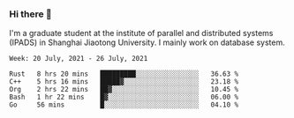 ### Hi there 👋

I'm a graduate student at the institute of parallel and distributed systems (IPADS) in Shanghai Jiaotong University. I mainly work on database system.

<!--START_SECTION:waka-->
```text
Week: 20 July, 2021 - 26 July, 2021

Rust   8 hrs 20 mins   █████████░░░░░░░░░░░░░░░░   36.63 % 
C++    5 hrs 16 mins   █████▓░░░░░░░░░░░░░░░░░░░   23.18 % 
Org    2 hrs 22 mins   ██▓░░░░░░░░░░░░░░░░░░░░░░   10.45 % 
Bash   1 hr 22 mins    █▓░░░░░░░░░░░░░░░░░░░░░░░   06.00 % 
Go     56 mins         █░░░░░░░░░░░░░░░░░░░░░░░░   04.10 % 
```
<!--END_SECTION:waka-->

<!--
**yqmmm/yqmmm** is a ✨ _special_ ✨ repository because its `README.md` (this file) appears on your GitHub profile.

Here are some ideas to get you started:

- 🔭 I’m currently working on ...
- 🌱 I’m currently learning ...
- 👯 I’m looking to collaborate on ...
- 🤔 I’m looking for help with ...
- 💬 Ask me about ...
- 📫 How to reach me: ...
- 😄 Pronouns: ...
- ⚡ Fun fact: ...
-->

